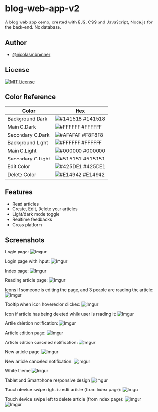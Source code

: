 # blog-web-app-v2
A blog web app demo, created with EJS, CSS and JavaScript, Node.js for the back-end. No database.

## Author

- [@nicolasmbronner](https://github.com/nicolasmbronner)


## License


[![MIT License](https://img.shields.io/badge/License-MIT-green.svg)](https://choosealicense.com/licenses/mit/)
## Color Reference

| Color             | Hex                                                                |
| ----------------- | ------------------------------------------------------------------ |
| Background Dark | ![#141518](https://placehold.co/10/141518/141518) #141518|
| Main C.Dark | ![#FFFFFF](https://placehold.co/10/FFFFFF/FFFFFF) #FFFFFF |
| Secondary C.Dark | ![#AFAFAF](https://placehold.co/10/F8F8F8/F8F8F8) #F8F8F8 |
| Background Light | ![#FFFFFF](https://placehold.co/10/FFFFFF/FFFFFF) #FFFFFF|
| Main C.Light | ![#000000](https://placehold.co/10/000000/000000) #000000 |
| Secondary C.Light | ![#515151](https://placehold.co/10/515151/515151) #515151 |
| Edit Color | ![#425DE1](https://placehold.co/10/425DE1/425DE1) #425DE1 |
| Delete Color | ![#E14942](https://placehold.co/10/E14942/E14942) #E14942 | 


## Features

- Read articles
- Create, Edit, Delete your articles
- Light/dark mode toggle
- Realtime feedbacks
- Cross platform


## Screenshots

Login page:
![Imgur](https://i.imgur.com/YtxiwmV.png)

Login page with input:
![Imgur](https://i.imgur.com/hHbb9on.png)

Index page:
![Imgur](https://i.imgur.com/D78cFqG.png)

Reading article page:
![Imgur](https://i.imgur.com/LFwWG6H.png)

Icons if someone is editing the page, and 3 people are reading the article:
![Imgur](https://i.imgur.com/uylWQFB.png)

Tooltip when icon hovered or clicked:
![Imgur](https://i.imgur.com/Lk9gbCT.png)

Icon if article has being deleted while user is reading it:
![Imgur](https://i.imgur.com/1l8mg6p.png)

Artile deletion notification:
![Imgur](https://i.imgur.com/P9bb0C5.png)

Article edition page:
![Imgur](https://i.imgur.com/6RfjLnb.png)

Article edition canceled notification:
![Imgur](https://i.imgur.com/A41H8yh.png)

New article page:
![Imgur](https://i.imgur.com/bqDZ0dn.png)

New article canceled notification:
![Imgur](https://i.imgur.com/XKKXaT3.png)

White theme
![Imgur](https://i.imgur.com/cMy6XVI.png)

Tablet and Smartphone responsive design
![Imgur](https://i.imgur.com/N99VRAH.png)

Touch device swipe right to edit article (from index page):
![Imgur](https://i.imgur.com/TN6eBXZ.png)

Touch device swipe left to delete article (from index page):
![Imgur](https://i.imgur.com/jrevs4H.png)
![Imgur](https://i.imgur.com/gbb5JON.png)

